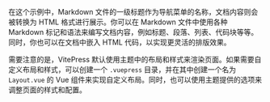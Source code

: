 
在这个示例中，Markdown 文件的一级标题作为导航菜单的名称，文档内容则会被转换为 HTML 格式进行展示。你可以在 Markdown 文件中使用各种 Markdown 标记和语法来编写文档内容，例如标题、段落、列表、代码块等等。同时，你也可以在文档中嵌入 HTML 代码，以实现更灵活的排版效果。

需要注意的是，VitePress 默认使用主题中的布局和样式来渲染页面。如果需要自定义布局和样式，可以创建一个 `.vuepress` 目录，并在其中创建一个名为 `Layout.vue` 的 Vue 组件来实现自定义布局。同时，也可以使用主题提供的选项来调整页面的样式和配置。
